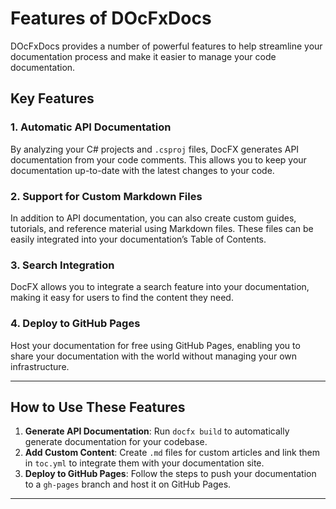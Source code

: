 # Features of DOcFxDocs

DOcFxDocs provides a number of powerful features to help streamline your documentation process and make it easier to manage your code documentation.

## Key Features

### 1. **Automatic API Documentation**
By analyzing your C# projects and `.csproj` files, DocFX generates API documentation from your code comments. This allows you to keep your documentation up-to-date with the latest changes to your code.

### 2. **Support for Custom Markdown Files**
In addition to API documentation, you can also create custom guides, tutorials, and reference material using Markdown files. These files can be easily integrated into your documentation’s Table of Contents.

### 3. **Search Integration**
DocFX allows you to integrate a search feature into your documentation, making it easy for users to find the content they need.

### 4. **Deploy to GitHub Pages**
Host your documentation for free using GitHub Pages, enabling you to share your documentation with the world without managing your own infrastructure.

---

## How to Use These Features

1. **Generate API Documentation**: Run `docfx build` to automatically generate documentation for your codebase.
2. **Add Custom Content**: Create `.md` files for custom articles and link them in `toc.yml` to integrate them with your documentation site.
3. **Deploy to GitHub Pages**: Follow the steps to push your documentation to a `gh-pages` branch and host it on GitHub Pages.

---
